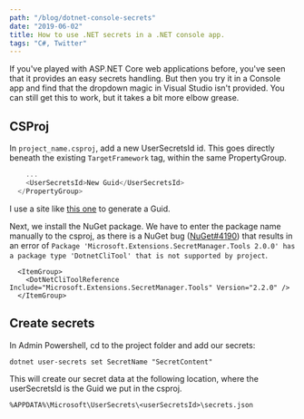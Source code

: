 ```yaml
---
path: "/blog/dotnet-console-secrets"
date: "2019-06-02"
title: How to use .NET secrets in a .NET console app.
tags: "C#, Twitter"
---
```


If you've played with ASP.NET Core web applications before, you've seen that it provides an easy secrets handling. But then you try it in a Console app and find that the dropdown magic in Visual Studio isn't provided. You can still get this to work, but it takes a bit more elbow grease.

## CSProj

In `project_name.csproj`, add a new UserSecretsId id. This goes directly beneath the existing `TargetFramework` tag, within the same PropertyGroup.

```c
    ...
    <UserSecretsId>New Guid</UserSecretsId>
  </PropertyGroup>
```

I use a site like [this one](https://www.guidgenerator.com/online-guid-generator.aspx) to generate a Guid.

Next, we install the NuGet package. We have to enter the package name manually to the csproj, as there is a NuGet bug ([NuGet#4190](https://github.com/NuGet/Home/issues/4190)) that results in an error of `Package 'Microsoft.Extensions.SecretManager.Tools 2.0.0' has a package type 'DotnetCliTool' that is not supported by project`.

```
  <ItemGroup>
    <DotNetCliToolReference Include="Microsoft.Extensions.SecretManager.Tools" Version="2.2.0" />
  </ItemGroup>
```

## Create secrets

In Admin Powershell, cd to the project folder and add our secrets:

```
dotnet user-secrets set SecretName "SecretContent"
```

This will create our secret data at the following location, where the userSecretsId is the Guid we put in the csproj.

```
%APPDATA%\Microsoft\UserSecrets\<userSecretsId>\secrets.json
```

